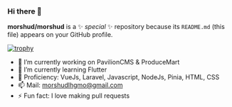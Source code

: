 ### Hi there 👋

**morshud/morshud** is a ✨ _special_ ✨ repository because its `README.md` (this file) appears on your GitHub profile.

[![trophy](https://github-profile-trophy.vercel.app/?username=morshud-ma&theme=onedark)](https://github.com/ryo-ma/github-profile-trophy)

- 🔭 I’m currently working on PavilionCMS & ProduceMart
- 🌱 I’m currently learning Flutter
- 👯 Proficiency: VueJs, Laravel, Javascript, NodeJs, Pinia, HTML, CSS
- 📫 Mail: morshudlhgmo@gmail.com
- ⚡ Fun fact: I love making pull requests
